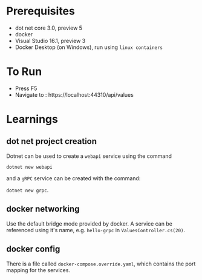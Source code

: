 # Prerequisites
- dot net core 3.0, preview 5
- docker
- Visual Studio 16.1, preview 3
- Docker Desktop (on Windows), run using `linux containers`

# To Run
- Press F5
- Navigate to : https://localhost:44310/api/values

# Learnings

## dot net project creation
Dotnet can be used to create a `webapi` service using the command 

`dotnet new webapi`

and a `gRPC` service can be created with the command:

`dotnet new grpc`.

## docker networking
Use the default bridge mode provided by docker. A service can be referenced using it's name, e.g. `hello-grpc` in `ValuesController.cs(20)`.


## docker config
There is a file called `docker-compose.override.yaml`, which contains the port mapping for the services.

